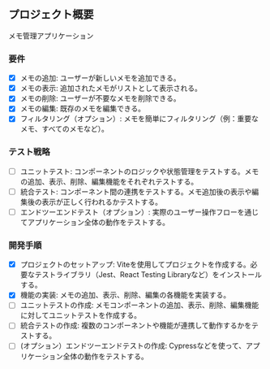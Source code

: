 ## プロジェクト概要

メモ管理アプリケーション

### 要件

- [x] メモの追加: ユーザーが新しいメモを追加できる。
- [x] メモの表示: 追加されたメモがリストとして表示される。
- [x] メモの削除: ユーザーが不要なメモを削除できる。
- [x] メモの編集: 既存のメモを編集できる。
- [x] フィルタリング（オプション）: メモを簡単にフィルタリング（例：重要なメモ、すべてのメモなど）。

### テスト戦略

- [ ] ユニットテスト: コンポーネントのロジックや状態管理をテストする。メモの追加、表示、削除、編集機能をそれぞれテストする。
- [ ] 統合テスト: コンポーネント間の連携をテストする。メモ追加後の表示や編集後の表示が正しく行われるかテストする。
- [ ] エンドツーエンドテスト（オプション）: 実際のユーザー操作フローを通じてアプリケーション全体の動作をテストする。

### 開発手順

- [x] プロジェクトのセットアップ: Viteを使用してプロジェクトを作成する。必要なテストライブラリ（Jest、React Testing Libraryなど）をインストールする。
- [x] 機能の実装: メモの追加、表示、削除、編集の各機能を実装する。
- [ ] ユニットテストの作成: メモコンポーネントの追加、表示、削除、編集機能に対してユニットテストを作成する。
- [ ] 統合テストの作成: 複数のコンポーネントや機能が連携して動作するかをテストする。
- [ ] (オプション）エンドツーエンドテストの作成: Cypressなどを使って、アプリケーション全体の動作をテストする。
